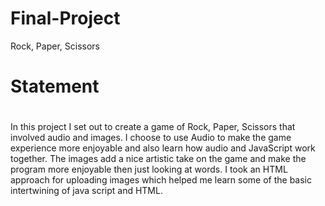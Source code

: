 # Final-Project
Rock, Paper, Scissors




# Statement <h1> 
In this project I set out to create a game of Rock, Paper, Scissors that involved audio and images. I choose to use Audio to make the game experience more enjoyable and also learn how audio and JavaScript work together. The images add a nice artistic take on the game and make the program more enjoyable then just looking at words. I took an HTML approach for uploading images which helped me learn some of the basic intertwining of java script and HTML.
